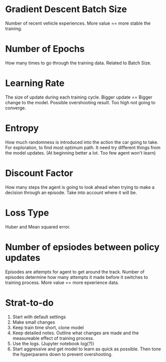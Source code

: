 # Gradient Descent Batch Size
Number of recent vehicle experiences. More value == more stable the training.

# Number of Epochs
How many times to go through the training data. Related to Batch Size.

# Learning Rate 
The size of update during each training cycle. Bigger update == Bigger change to the model. Possible overshooting result. Too high not going to converge.

# Entropy
How much randomness is introduced into the action the car going to take. For exploration, to find most optimum path. It need try different things from the model updates. (At beginning better a lot. Too few agent won't learn)

# Discount Factor
How many steps the agent is going to look ahead when trying to make a decision through an episode. Take into account where it will be. 

# Loss Type
Huber and Mean squared error. 

# Number of epsiodes between policy updates
Episodes are attempts for agent to get around the track. Number of episodes determine how many attempts it made before it switches to training process. More value ==  more epxerience data.


# Strat-to-do

1) Start with default settings
2) Make small changes
3) Keep train time short, clone model
4) Keep detailed notes. Outline what changes are made and the measureable effect of training process.
5) Use the logs. (Jupyter notebook log(?))
6) Start aggressive and get model to learn as quick as possible. Then tone the hyperparams down to prevent overshooting.





